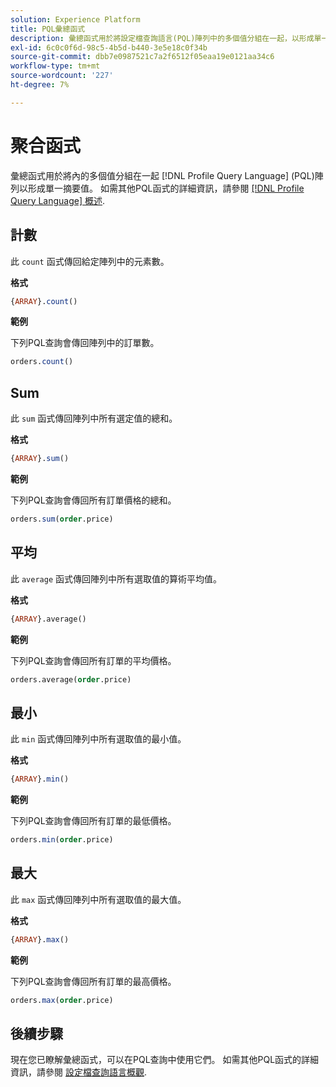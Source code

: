 ```yaml
---
solution: Experience Platform
title: PQL彙總函式
description: 彙總函式用於將設定檔查詢語言(PQL)陣列中的多個值分組在一起，以形成單一摘要值。
exl-id: 6c0c0f6d-98c5-4b5d-b440-3e5e18c0f34b
source-git-commit: dbb7e0987521c7a2f6512f05eaa19e0121aa34c6
workflow-type: tm+mt
source-wordcount: '227'
ht-degree: 7%

---
```


# 聚合函式

彙總函式用於將內的多個值分組在一起 [!DNL Profile Query Language] (PQL)陣列以形成單一摘要值。 如需其他PQL函式的詳細資訊，請參閱 [[!DNL Profile Query Language] 概述](./overview.md).

## 計數

此 `count` 函式傳回給定陣列中的元素數。

**格式**

```sql
{ARRAY}.count()
```

**範例**

下列PQL查詢會傳回陣列中的訂單數。

```sql
orders.count()
```

## Sum

此 `sum` 函式傳回陣列中所有選定值的總和。

**格式**

```sql
{ARRAY}.sum()
```

**範例**

下列PQL查詢會傳回所有訂單價格的總和。

```sql
orders.sum(order.price)
```

## 平均

此 `average` 函式傳回陣列中所有選取值的算術平均值。

**格式**

```sql
{ARRAY}.average()
```

**範例**

下列PQL查詢會傳回所有訂單的平均價格。

```sql
orders.average(order.price)
```

## 最小

此 `min` 函式傳回陣列中所有選取值的最小值。

**格式**

```sql
{ARRAY}.min()
```

**範例**

下列PQL查詢會傳回所有訂單的最低價格。

```sql
orders.min(order.price)
```

## 最大

此 `max` 函式傳回陣列中所有選取值的最大值。

**格式**

```sql
{ARRAY}.max()
```

**範例**

下列PQL查詢會傳回所有訂單的最高價格。

```sql
orders.max(order.price)
```

## 後續步驟

現在您已瞭解彙總函式，可以在PQL查詢中使用它們。 如需其他PQL函式的詳細資訊，請參閱 [設定檔查詢語言概觀](./overview.md).

